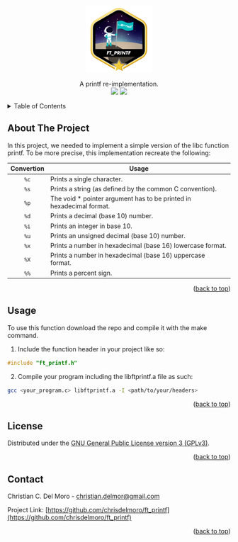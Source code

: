 <br/>
<p align="center">
    <img src="https://github.com/chrisdelmoro/42cursus/blob/main/badges/ft_printfm.png" alt="Logo" width="150" height="150">

  <p align="center">
    A printf re-implementation.
    <br/>
    <img src="https://img.shields.io/badge/Mandatory-OK-brightgreen"/>
    <img src="https://img.shields.io/badge/Final%20Score-100-blue"/>
  </p>
</p>


<!-- TABLE OF CONTENTS -->
<details>
  <summary>Table of Contents</summary>
  <ol>
    <li>
      <a href="#about-the-project">About The Project</a>
    </li>
    <li><a href="#usage">Usage</a></li>
    <li><a href="#license">License</a></li>
    <li><a href="#contact">Contact</a></li>
  </ol>
</details>



<!-- ABOUT THE PROJECT -->
## About The Project

In this project, we needed to implement a simple version of the libc function printf. To be more precise, this implementation recreate the following:

| Convertion | Usage |
| --- | --- |
| <div align="center"> `%c` </div> | Prints a single character. |
| <div align="center"> `%s` </div> | Prints a string (as defined by the common C convention).
| <div align="center"> `%p` </div> | The void * pointer argument has to be printed in hexadecimal format. |
| <div align="center"> `%d` </div> | Prints a decimal (base 10) number. |
| <div align="center"> `%i` </div> | Prints an integer in base 10. |
| <div align="center"> `%u` </div> | Prints an unsigned decimal (base 10) number. |
| <div align="center"> `%x` </div> | Prints a number in hexadecimal (base 16) lowercase format. |
| <div align="center"> `%X` </div> | Prints a number in hexadecimal (base 16) uppercase format. |
| <div align="center"> `%%` </div> | Prints a percent sign. |

<p align="right">(<a href="#top">back to top</a>)</p>


<!-- USAGE EXAMPLES -->
## Usage

To use this function download the repo and compile it with the make command.

1. Include the function header in your project like so:
```c
#include "ft_printf.h"
```

2. Compile your program including the libftprintf.a file as such:
```sh
gcc <your_program.c> libftprintf.a -I <path/to/your/headers>
```

<p align="right">(<a href="#top">back to top</a>)</p>


<!-- LICENSE -->
## License

Distributed under the [GNU General Public License version 3 (GPLv3)](https://www.gnu.org/licenses/gpl-3.0.html). 

<p align="right">(<a href="#top">back to top</a>)</p>



<!-- CONTACT -->
## Contact

Christian C. Del Moro - christian.delmor@gmail.com

Project Link: [https://github.com/chrisdelmoro/ft_printf](https://github.com/chrisdelmoro/ft_printf)

<p align="right">(<a href="#top">back to top</a>)</p>